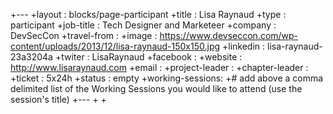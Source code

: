 +---
 +layout          : blocks/page-participant
 +title           : Lisa Raynaud
 +type            : participant
 +job-title       : Tech Designer and Marketeer
 +company         : DevSecCon
 +travel-from     : 
 +image           : https://www.devseccon.com/wp-content/uploads/2013/12/lisa-raynaud-150x150.jpg
 +linkedin        : lisa-raynaud-23a3204a
 +twiter          : LisaRaynaud
 +facebook        :
 +website         : http://www.lisaraynaud.com
 +email           :
 +project-leader  :
 +chapter-leader  :
 +ticket          : 5x24h
 +status          : empty
 +working-sessions:
 +# add above a comma delimited list of the Working Sessions you would like to attend (use the session's title)
 +---
 +
 +<!-- put more details about participant here -->
